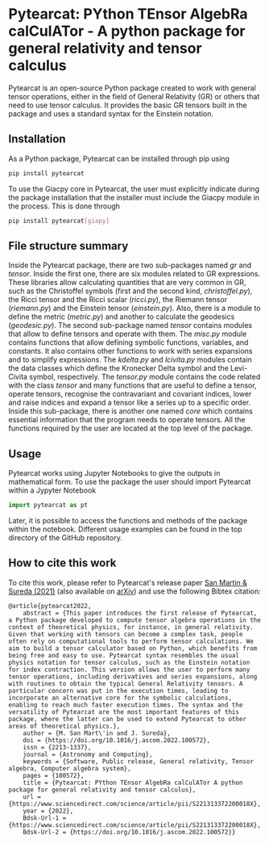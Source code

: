 # Pytearcat: PYthon TEnsor AlgebRa calCulATor - A python package for general relativity and tensor calculus

Pytearcat is an open-source Python package created to work with general tensor operations, either in the field of General Relativity (GR) or others that need to use tensor calculus. It provides the basic GR tensors built in the package and uses a standard syntax for the Einstein notation. 

## Installation

As a Python package, Pytearcat can be installed through pip using

```bash
pip install pytearcat
```
To use the Giacpy core in Pytearcat, the user must explicitly indicate during the package installation that the installer must include the Giacpy module in the process. This is done through

```bash
pip install pytearcat[giapy]
```

## File structure summary
Inside the Pytearcat package, there are two sub-packages named _gr_ and _tensor_. Inside the first one, there are six modules related to GR expressions. These libraries allow calculating quantities that are very common in GR, such as the Christoffel symbols (first and the second kind, _christoffel.py_), the Ricci tensor and the Ricci scalar (_ricci.py_), the Riemann tensor (_riemann.py_) and the Einstein tensor (_einstein.py_). Also, there is a module to define the metric (_metric.py_) and another to calculate the geodesics (_geodesic.py_).
The second sub-package named _tensor_ contains modules that allow to define tensors and operate with them. The _misc.py_ module contains functions that allow defining symbolic functions, variables, and constants. It also contains other functions to work with series expansions and to simplify expressions. The _kdelta.py_ and _lcivita.py_ modules contain the data classes which define the Kronecker Delta symbol and the Levi-Civita symbol, respectively. 
The _tensor.py_ module contains the code related with the class _tensor_ and many functions that are useful to define a tensor, operate tensors, recognise the contravariant and covariant indices, lower and raise indices and expand a tensor like a series up to a specific order. Inside this sub-package, there is another one named _core_ which contains essential information that the program needs to operate tensors. All the functions required by the user are located at the top level of the package. 

## Usage

Pytearcat works using Jupyter Notebooks to give the outputs in mathematical form. To use the package the user should import Pytearcat within a Jypyter Notebook

```python
import pytearcat as pt
```

Later, it is possible to access the functions and methods of the package within the notebook. Different usage examples can be found in the top directory of the GitHub repository.

## How to cite this work

To cite this work, please refer to Pytearcat's release paper [San Martin & Sureda (2021)](https://doi.org/10.1016/j.ascom.2022.100572) (also available on [arXiv](https://arxiv.org/abs/2106.15016)) and use the following Bibtex citation:


```
@article{pytearcat2022,
	abstract = {This paper introduces the first release of Pytearcat, a Python package developed to compute tensor algebra operations in the context of theoretical physics, for instance, in general relativity. Given that working with tensors can become a complex task, people often rely on computational tools to perform tensor calculations. We aim to build a tensor calculator based on Python, which benefits from being free and easy to use. Pytearcat syntax resembles the usual physics notation for tensor calculus, such as the Einstein notation for index contraction. This version allows the user to perform many tensor operations, including derivatives and series expansions, along with routines to obtain the typical General Relativity tensors. A particular concern was put in the execution times, leading to incorporate an alternative core for the symbolic calculations, enabling to reach much faster execution times. The syntax and the versatility of Pytearcat are the most important features of this package, where the latter can be used to extend Pytearcat to other areas of theoretical physics.},
	author = {M. San Mart\'in and J. Sureda},
	doi = {https://doi.org/10.1016/j.ascom.2022.100572},
	issn = {2213-1337},
	journal = {Astronomy and Computing},
	keywords = {Software, Public release, General relativity, Tensor algebra, Computer algebra system},
	pages = {100572},
	title = {Pytearcat: PYthon TEnsor AlgebRa calCulATor A python package for general relativity and tensor calculus},
	url = {https://www.sciencedirect.com/science/article/pii/S221313372200018X},
	year = {2022},
	Bdsk-Url-1 = {https://www.sciencedirect.com/science/article/pii/S221313372200018X},
	Bdsk-Url-2 = {https://doi.org/10.1016/j.ascom.2022.100572}}

```

